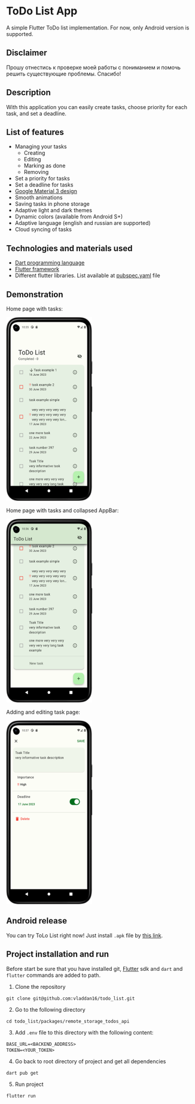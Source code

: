 # ToDo List App

A simple Flutter ToDo list implementation. For now, only Android version is supported.

## Disclaimer

Прошу отнестись к проверке моей работы с пониманием и помочь решить существующие проблемы. Спасибо!

## Description

With this application you can easily create tasks, choose priority for each task, and set a deadline.

## List of features

* Managing your tasks
  * Creating
  * Editing
  * Marking as done
  * Removing
* Set a priority for tasks
* Set a deadline for tasks
* [Google Material 3 design](https://m3.material.io/)
* Smooth animations
* Saving tasks in phone storage
* Adaptive light and dark themes
* Dynamic colors (available from Android S+)
* Adaptive language (english and russian are supported)
* Cloud syncing of tasks

## Technologies and materials used

* [Dart programming language](https://dart.dev)
* [Flutter framework](https://flutter.dev)
* Different flutter libraries. List available at [pubspec.yaml](https://github.com/vladdan16/todo_list/blob/master/pubspec.yaml) file

## Demonstration

<p>Home page with tasks:</p>
<p float="left">
 <img src="./screens/main_screen.png" width="230" height="490">
</p>
<p>Home page with tasks and collapsed AppBar:</p>
<p float="left">
 <img src="./screens/main_screen_2.png" width="230" height="490">
</p>
<p>Adding and editing task page:</p>
<p float="left">
 <img src="./screens/task_screen.png" width="230" height="490">
</p>

## Android release
You can try ToLo List right now! Just install `.apk` file by [this link](https://1drv.ms/u/s!ArdUz65lrqPeheRQAJvB9CIS9rnXKQ?e=DBAdSJ).

## Project installation and run

Before start be sure that you have installed git, [Flutter](https://flutter.dev) sdk and `dart` and `flutter` commands are added to path.

1. Clone the repository
```console
git clone git@github.com:vladdan16/todo_list.git
```

2. Go to the following directory
```console
cd todo_list/packages/remote_storage_todos_api
```

3. Add `.env` file to this directory with the following content:
```
BASE_URL=<BACKEND_ADDRESS>
TOKEN=<YOUR_TOKEN>
```

4. Go back to root directory of project and get all dependencies
```console
dart pub get
```

5. Run project
```console
flutter run
```

